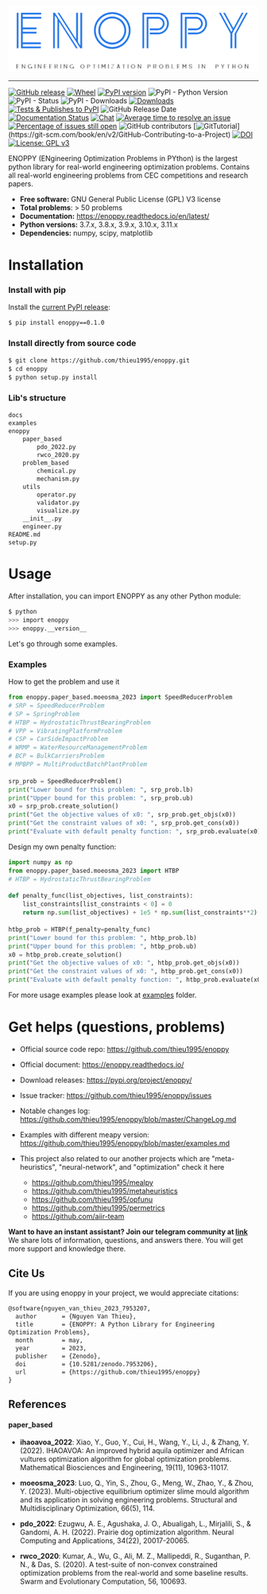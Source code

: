 
<p align="center"><img src=".github/img/logo.png" alt="ENOPPY" title="ENOPPY"/></p>

---



[![GitHub release](https://img.shields.io/badge/release-0.1.0-yellow.svg)](https://github.com/thieu1995/enoppy/releases)
[![Wheel](https://img.shields.io/pypi/wheel/gensim.svg)](https://pypi.python.org/pypi/enoppy) 
[![PyPI version](https://badge.fury.io/py/enoppy.svg)](https://badge.fury.io/py/enoppy)
![PyPI - Python Version](https://img.shields.io/pypi/pyversions/enoppy.svg)
![PyPI - Status](https://img.shields.io/pypi/status/enoppy.svg)
![PyPI - Downloads](https://img.shields.io/pypi/dm/enoppy.svg)
[![Downloads](https://pepy.tech/badge/enoppy)](https://pepy.tech/project/enoppy)
[![Tests & Publishes to PyPI](https://github.com/thieu1995/enoppy/actions/workflows/publish-package.yaml/badge.svg)](https://github.com/thieu1995/enoppy/actions/workflows/publish-package.yaml)
![GitHub Release Date](https://img.shields.io/github/release-date/thieu1995/enoppy.svg)
[![Documentation Status](https://readthedocs.org/projects/enoppy/badge/?version=latest)](https://enoppy.readthedocs.io/en/latest/?badge=latest)
[![Chat](https://img.shields.io/badge/Chat-on%20Telegram-blue)](https://t.me/+fRVCJGuGJg1mNDg1)
[![Average time to resolve an issue](http://isitmaintained.com/badge/resolution/thieu1995/enoppy.svg)](http://isitmaintained.com/project/thieu1995/enoppy "Average time to resolve an issue")
[![Percentage of issues still open](http://isitmaintained.com/badge/open/thieu1995/enoppy.svg)](http://isitmaintained.com/project/thieu1995/enoppy "Percentage of issues still open")
![GitHub contributors](https://img.shields.io/github/contributors/thieu1995/enoppy.svg)
[![GitTutorial](https://img.shields.io/badge/PR-Welcome-%23FF8300.svg?)](https://git-scm.com/book/en/v2/GitHub-Contributing-to-a-Project)
[![DOI](https://zenodo.org/badge/DOI/10.5281/zenodo.7953206.svg)](https://doi.org/10.5281/zenodo.7953206)
[![License: GPL v3](https://img.shields.io/badge/License-GPLv3-blue.svg)](https://www.gnu.org/licenses/gpl-3.0)


ENOPPY (ENgineering Optimization Problems in PYthon) is the largest python library for real-world engineering 
optimization problems. Contains all real-world engineering problems from CEC competitions and research papers.

* **Free software:** GNU General Public License (GPL) V3 license
* **Total problems**: > 50 problems
* **Documentation:** https://enoppy.readthedocs.io/en/latest/
* **Python versions:** 3.7.x, 3.8.x, 3.9.x, 3.10.x, 3.11.x
* **Dependencies:** numpy, scipy, matplotlib




# Installation

### Install with pip

Install the [current PyPI release](https://pypi.python.org/pypi/enoppy):
```sh 
$ pip install enoppy==0.1.0
```

### Install directly from source code
```sh 
$ git clone https://github.com/thieu1995/enoppy.git
$ cd enoppy
$ python setup.py install
```


### Lib's structure

```code 
docs
examples
enoppy
    paper_based
        pdo_2022.py
        rwco_2020.py
    problem_based
        chemical.py
        mechanism.py
    utils
        operator.py
        validator.py
        visualize.py
    __init__.py
    engineer.py
README.md
setup.py
```


# Usage

After installation, you can import ENOPPY as any other Python module:

```sh
$ python
>>> import enoppy
>>> enoppy.__version__
```

Let's go through some examples.


### Examples

How to get the problem and use it

```python
from enoppy.paper_based.moeosma_2023 import SpeedReducerProblem
# SRP = SpeedReducerProblem
# SP = SpringProblem
# HTBP = HydrostaticThrustBearingProblem
# VPP = VibratingPlatformProblem
# CSP = CarSideImpactProblem
# WRMP = WaterResourceManagementProblem
# BCP = BulkCarriersProblem
# MPBPP = MultiProductBatchPlantProblem

srp_prob = SpeedReducerProblem()
print("Lower bound for this problem: ", srp_prob.lb)
print("Upper bound for this problem: ", srp_prob.ub)
x0 = srp_prob.create_solution()
print("Get the objective values of x0: ", srp_prob.get_objs(x0))
print("Get the constraint values of x0: ", srp_prob.get_cons(x0))
print("Evaluate with default penalty function: ", srp_prob.evaluate(x0))

```

Design my own penalty function:

```python
import numpy as np
from enoppy.paper_based.moeosma_2023 import HTBP
# HTBP = HydrostaticThrustBearingProblem

def penalty_func(list_objectives, list_constraints):
    list_constraints[list_constraints < 0] = 0
    return np.sum(list_objectives) + 1e5 * np.sum(list_constraints**2) 

htbp_prob = HTBP(f_penalty=penalty_func)
print("Lower bound for this problem: ", htbp_prob.lb)
print("Upper bound for this problem: ", htbp_prob.ub)
x0 = htbp_prob.create_solution()
print("Get the objective values of x0: ", htbp_prob.get_objs(x0))
print("Get the constraint values of x0: ", htbp_prob.get_cons(x0))
print("Evaluate with default penalty function: ", htbp_prob.evaluate(x0))
```

For more usage examples please look at [examples](/examples) folder.



# Get helps (questions, problems)

* Official source code repo: https://github.com/thieu1995/enoppy
* Official document: https://enoppy.readthedocs.io/
* Download releases: https://pypi.org/project/enoppy/
* Issue tracker: https://github.com/thieu1995/enoppy/issues
* Notable changes log: https://github.com/thieu1995/enoppy/blob/master/ChangeLog.md
* Examples with different meapy version: https://github.com/thieu1995/enoppy/blob/master/examples.md

* This project also related to our another projects which are "meta-heuristics", "neural-network", and "optimization" 
  check it here
    * https://github.com/thieu1995/mealpy
    * https://github.com/thieu1995/metaheuristics
    * https://github.com/thieu1995/opfunu
    * https://github.com/thieu1995/permetrics
    * https://github.com/aiir-team


**Want to have an instant assistant? Join our telegram community at [link](https://t.me/+fRVCJGuGJg1mNDg1)**
We share lots of information, questions, and answers there. You will get more support and knowledge there.


## Cite Us

If you are using enoppy in your project, we would appreciate citations:

```code 
@software{nguyen_van_thieu_2023_7953207,
  author       = {Nguyen Van Thieu},
  title        = {ENOPPY: A Python Library for Engineering Optimization Problems},
  month        = may,
  year         = 2023,
  publisher    = {Zenodo},
  doi          = {10.5281/zenodo.7953206},
  url          = {https://github.com/thieu1995/enoppy}
}
```


## References 


#### paper_based


* **ihaoavoa_2022**: Xiao, Y., Guo, Y., Cui, H., Wang, Y., Li, J., & Zhang, Y. (2022). IHAOAVOA: An improved hybrid aquila optimizer and African vultures optimization algorithm for global optimization problems. Mathematical Biosciences and Engineering, 19(11), 10963-11017.

* **moeosma_2023**: Luo, Q., Yin, S., Zhou, G., Meng, W., Zhao, Y., & Zhou, Y. (2023). Multi-objective equilibrium optimizer slime mould algorithm and its application in solving engineering problems. Structural and Multidisciplinary Optimization, 66(5), 114.

* **pdo_2022**: Ezugwu, A. E., Agushaka, J. O., Abualigah, L., Mirjalili, S., & Gandomi, A. H. (2022). Prairie dog optimization algorithm. Neural Computing and Applications, 34(22), 20017-20065.

* **rwco_2020**: Kumar, A., Wu, G., Ali, M. Z., Mallipeddi, R., Suganthan, P. N., & Das, S. (2020). A test-suite of non-convex constrained optimization problems from the real-world and some baseline results. Swarm and Evolutionary Computation, 56, 100693.


